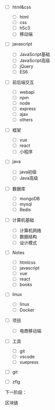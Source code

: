 - [ ] html&css
  - [ ] html
  - [ ] css
  - [ ] h5c3
  - [ ] 移动端
- [ ] javascript
  - [ ] JavaScript基础
  - [ ] JavaScript高级
  - [ ] jQuery
  - [ ] ES6
- [ ] 前后端交互
  - [ ] webapi
  - [ ] npm
  - [ ] node
  - [ ] express
  - [ ] ajax
  - [ ] others
- [ ] 框架
  - [ ] vue
  - [ ] react
  - [ ] 小程序
- [ ] java
  - [ ] java初级
  - [ ] Java高级
- [ ] 数据库
  - [ ] mongoDB
  - [ ] mysql
  - [ ] Redis
- [ ] 计算机基础
  - [ ] 计算机网络
  - [ ] 数据结构
  - [ ] 设计模式
- [ ] Notes
  - [ ] htmlcss
  - [ ] javascript
  - [ ] vue
  - [ ] react
  - [ ] books
- [ ] linux
  - [ ] linux
  - [ ] Docker
- [ ] 项目
  - [ ] 电商移动端
- [ ] 工具
  - [ ] git
  - [ ] vscode
  - [ ] vuepress
- [ ] git
- [ ] zflg



下一阶段：

区块链